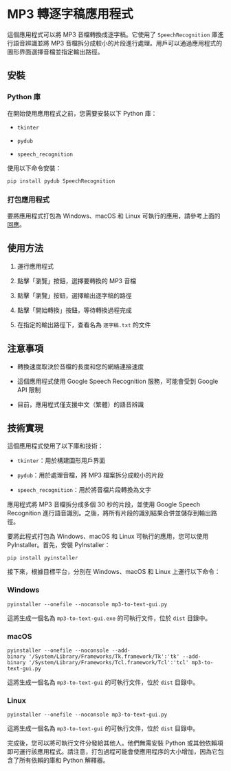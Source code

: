 MP3 轉逐字稿應用程式
============

這個應用程式可以將 MP3 音檔轉換成逐字稿。它使用了 `SpeechRecognition` 庫進行語音辨識並將 MP3 音檔拆分成較小的片段進行處理。用戶可以通過應用程式的圖形界面選擇音檔並指定輸出路徑。

安裝
--

### Python 庫

在開始使用應用程式之前，您需要安裝以下 Python 庫：

*   `tkinter`
    
*   `pydub`
    
*   `speech_recognition`
    

使用以下命令安裝：

```
pip install pydub SpeechRecognition
```

### 打包應用程式

要將應用程式打包為 Windows、macOS 和 Linux 可執行的應用，請參考上面的[回應](https://github.com/openai/openai-cookbook/blob/main/examples/package-python-app.md)。

使用方法
----

1.  運行應用程式
    
2.  點擊「瀏覽」按鈕，選擇要轉換的 MP3 音檔
    
3.  點擊「瀏覽」按鈕，選擇輸出逐字稿的路徑
    
4.  點擊「開始轉換」按鈕，等待轉換過程完成
    
5.  在指定的輸出路徑下，查看名為 `逐字稿.txt` 的文件
    

注意事項
----

*   轉換速度取決於音檔的長度和您的網絡連接速度
    
*   這個應用程式使用 Google Speech Recognition 服務，可能會受到 Google API 限制
    
*   目前，應用程式僅支援中文（繁體）的語音辨識
    

技術實現
----

這個應用程式使用了以下庫和技術：

*   `tkinter`：用於構建圖形用戶界面
    
*   `pydub`：用於處理音檔，將 MP3 檔案拆分成較小的片段
    
*   `speech_recognition`：用於將音檔片段轉換為文字
    

應用程式將 MP3 音檔拆分成多個 30 秒的片段，並使用 Google Speech Recognition 進行語音識別。之後，將所有片段的識別結果合併並儲存到輸出路徑。

要將此程式打包為 Windows、macOS 和 Linux 可執行的應用，您可以使用 PyInstaller。首先，安裝 PyInstaller：

```
pip install pyinstaller
```

接下來，根據目標平台，分別在 Windows、macOS 和 Linux 上運行以下命令：

### Windows

```
pyinstaller --onefile --noconsole mp3-to-text-gui.py
```

這將生成一個名為 `mp3-to-text-gui.exe` 的可執行文件，位於 `dist` 目錄中。

### macOS

```
pyinstaller --onefile --noconsole --add-binary '/System/Library/Frameworks/Tk.framework/Tk':'tk' --add-binary '/System/Library/Frameworks/Tcl.framework/Tcl':'tcl' mp3-to-text-gui.py
```

這將生成一個名為 `mp3-to-text-gui` 的可執行文件，位於 `dist` 目錄中。

### Linux

```
pyinstaller --onefile --noconsole mp3-to-text-gui.py
```

這將生成一個名為 `mp3-to-text-gui` 的可執行文件，位於 `dist` 目錄中。

完成後，您可以將可執行文件分發給其他人。他們無需安裝 Python 或其他依賴項即可運行該應用程式。請注意，打包過程可能會使應用程序的大小增加，因為它包含了所有依賴的庫和 Python 解釋器。
